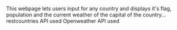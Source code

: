 This webpage lets users input for any country and displays it's flag, population and the current weather of the capital of the country...
restcountries API used
Openweather API used
